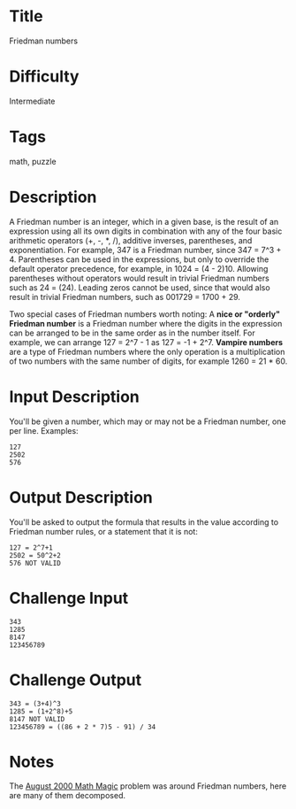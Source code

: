# Title

Friedman numbers

# Difficulty

Intermediate

# Tags

math, puzzle

# Description

A Friedman number is an integer, which in a given base, is the result of an expression using all its own digits in combination with any of the four basic arithmetic operators (+, -, *, /), additive inverses, parentheses, and exponentiation. For example, 347 is a Friedman number, since 347 = 7^3 + 4. Parentheses can be used in the expressions, but only to override the default operator precedence, for example, in 1024 = (4 - 2)10. Allowing parentheses without operators would result in trivial Friedman numbers such as 24 = (24). Leading zeros cannot be used, since that would also result in trivial Friedman numbers, such as 001729 = 1700 + 29.

Two special cases of Friedman numbers worth noting: A **nice or "orderly" Friedman number** is a Friedman number where the digits in the expression can be arranged to be in the same order as in the number itself. For example, we can arrange 127 = 2^7 - 1 as 127 = -1 + 2^7. **Vampire numbers** are a type of Friedman numbers where the only operation is a multiplication of two numbers with the same number of digits, for example 1260 = 21 * 60.

# Input Description

You'll be given a number, which may or may not be a Friedman number, one per line. Examples:

    127
    2502
    576

# Output Description

You'll be asked to output the formula that results in the value according to Friedman number rules, or a statement that it is not:

    127 = 2^7+1
    2502 = 50^2+2
    576 NOT VALID

# Challenge Input

    343
    1285
    8147
    123456789

# Challenge Output

    343 = (3+4)^3
    1285 = (1+2^8)+5
    8147 NOT VALID
    123456789 = ((86 + 2 * 7)5 - 91) / 34

# Notes 

The [August 2000 Math Magic](http://www2.stetson.edu/~efriedma/mathmagic/0800.html) problem was around Friedman numbers, here are many of them decomposed. 